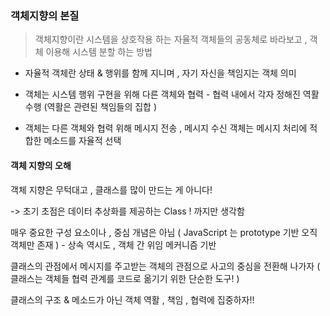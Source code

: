 ### 객체지향의 본질

> 객체지향이란 시스템을 상호작용 하는 자율적 객체들의 공동체로 바라보고 , 객체 이용해 시스템 분할 하는 방법

- 자율적 객체란 상태 & 행위를 함께 지니며 , 자기 자신을 책임지는 객체 의미

- 객체는 시스템 행위 구현을 위해 다른 객체와 협력 - 협력 내에서 각자 정해진 역활 수행
	(역활은 관련된 책임들의 집합 )

- 객체는 다른 객체와 협력 위해 메시지 전송 , 메시지 수신 객체는 메시지 처리에 적합한 메소드를 자율적 선택

#### 객체 지향의 오해

객체 지향은 무턱대고 , 클래스를 많이 만드는 게 아니다!

-> 초기 초점은 데이터 추상화를 제공하는 Class ! 까지만 생각함

매우 중요한 구성 요소이나 , 중심 개념은 아님 
( JavaScript 는 prototype 기반 오직 객체만 존재 ) - 상속 역시도 , 객체 간 위임 메커니즘 기반

클래스의 관점에서 메시지를 주고받는 객체의 관점으로 사고의 중심을 전환해 나가자
( 클래스는 객체들 협력 관계를 코드로 옮기기 위한 단순한 도구! )

클래스의 구조 & 메소드가 아닌 객체 역활 , 책임 , 협력에 집중하자!!


